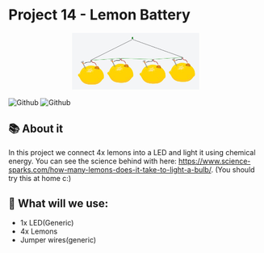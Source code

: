 # Project 14 - Lemon Battery
<p align="center">
	<img src="https://github.com/JonanthaW/Arduino-Projects/blob/main/Project 14 - Lemon battery/sketch.jpg" width="50%" />
</p>

![Github](https://img.shields.io/badge/Difficulty-Easy-success)
![Github](https://img.shields.io/github/last-commit/JonanthaW/Arduino-Projects)

## :books: About it

In this project we connect 4x lemons into a LED and light it using chemical energy.
You can see the science behind with here: https://www.science-sparks.com/how-many-lemons-does-it-take-to-light-a-bulb/. (You should try this at home c:)

## :floppy_disk: What will we use:
<ul>
		<li>1x LED(Generic)</li>
		<li>4x Lemons</li>
		<li>Jumper wires(generic)</li>
</ul>
